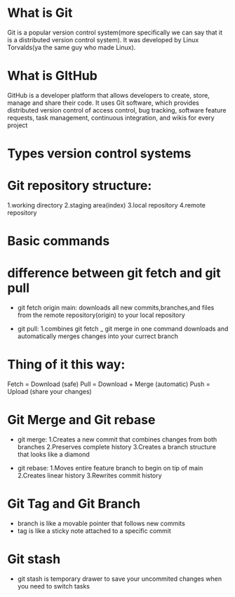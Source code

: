 # What is Git
Git is a popular version control system(more specifically we can say that it is a distributed version control system). It was developed by Linux Torvalds(ya the same guy who made Linux).

# What is GItHub
GitHub is a developer platform that allows developers to create, store, manage and share their code. It uses Git software, which provides distributed version control of access control, bug tracking, software feature requests, task management, continuous integration, and wikis for every project

# Types version control systems

# Git repository structure:
1.working directory
2.staging area(index)
3.local repository
4.remote repository

# Basic commands


# difference between git fetch and git pull
- git fetch origin main:
  downloads all new commits,branches,and files from the remote repository(origin) to your local repository

- git pull:
  1.combines git fetch _ git merge in one command downloads and automatically merges changes into your currect branch

# Thing of it this way:
Fetch = Download (safe)
Pull = Download + Merge (automatic)
Push = Upload (share your changes)

# Git Merge and Git rebase

- git merge:
  1.Creates a new commit that combines changes from both branches
  2.Preserves complete history
  3.Creates a branch structure that looks like a diamond

- git rebase:
  1.Moves entire feature branch to begin on tip of main
  2.Creates linear history
  3.Rewrites commit history

# Git Tag and Git Branch
- branch is like a movable pointer that follows new commits
- tag is like a sticky note attached to a specific commit

# Git stash
- git stash is temporary drawer to save your uncommited changes when you need to switch tasks

#
